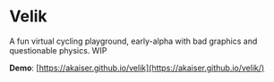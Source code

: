 # Velik

A fun virtual cycling playground, early-alpha with bad graphics and questionable physics. WIP

**Demo**: [https://akaiser.github.io/velik](https://akaiser.github.io/velik/)
